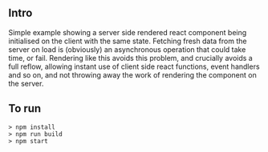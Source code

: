 Intro
---

Simple example showing a server side rendered react component being initialised on the client with the same state. Fetching fresh data from the server on load is (obviously) an asynchronous operation that could take time, or fail. Rendering like this avoids this problem, and crucially avoids a full reflow, allowing instant use of client side react functions, event handlers and so on, and not throwing away the work of rendering the component on the server.

To run
---

```
> npm install
> npm run build
> npm start
```

